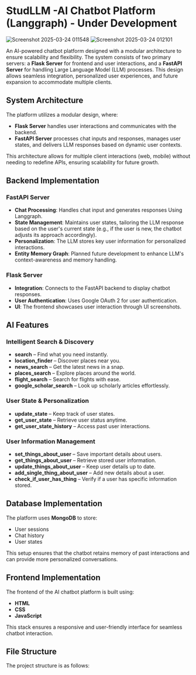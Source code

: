 # StudLLM -AI Chatbot Platform (Langgraph)  - Under Development 

![Screenshot 2025-03-24 011548](https://github.com/user-attachments/assets/08de1351-2ee3-4416-b635-5ff58cca0087)
![Screenshot 2025-03-24 012101](https://github.com/user-attachments/assets/1f28e4d8-6d25-476e-95fb-a8d7279143e4)


An AI-powered chatbot platform designed with a modular architecture to ensure scalability and flexibility. The system consists of two primary servers: a **Flask Server** for frontend and user interactions, and a **FastAPI Server** for handling Large Language Model (LLM) processes. This design allows seamless integration, personalized user experiences, and future expansion to accommodate multiple clients.

## System Architecture

The platform utilizes a modular design, where:

- **Flask Server** handles user interactions and communicates with the backend.
- **FastAPI Server** processes chat inputs and responses, manages user states, and delivers LLM responses based on dynamic user contexts.

This architecture allows for multiple client interactions (web, mobile) without needing to redefine APIs, ensuring scalability for future growth.

## Backend Implementation

### FastAPI Server

- **Chat Processing**: Handles chat input and generates responses Using Langgraph.
- **State Management**: Maintains user states, tailoring the LLM response based on the user's current state (e.g., if the user is new, the chatbot adjusts its approach accordingly).
- **Personalization**: The LLM stores key user information for personalized interactions.
- **Entity Memory Graph**: Planned future development to enhance LLM's context-awareness and memory handling.

### Flask Server

- **Integration**: Connects to the FastAPI backend to display chatbot responses.
- **User Authentication**: Uses Google OAuth 2 for user authentication.
- **UI**: The frontend showcases user interaction through UI screenshots.

## AI Features

### Intelligent Search & Discovery
- **search** – Find what you need instantly.
- **location_finder** – Discover places near you.
- **news_search** – Get the latest news in a snap.
- **places_search** – Explore places around the world.
- **flight_search** – Search for flights with ease.
- **google_scholar_search** – Look up scholarly articles effortlessly.

### User State & Personalization
- **update_state** – Keep track of user states.
- **get_user_state** – Retrieve user status anytime.
- **get_user_state_history** – Access past user interactions.

### User Information Management
- **set_things_about_user** – Save important details about users.
- **get_things_about_user** – Retrieve stored user information.
- **update_things_about_user** – Keep user details up to date.
- **add_single_thing_about_user** – Add new details about a user.
- **check_if_user_has_thing** – Verify if a user has specific information stored.

## Database Implementation

The platform uses **MongoDB** to store:
- User sessions
- Chat history
- User states

This setup ensures that the chatbot retains memory of past interactions and can provide more personalized conversations.

## Frontend Implementation

The frontend of the AI chatbot platform is built using:
- **HTML**
- **CSS**
- **JavaScript**

This stack ensures a responsive and user-friendly interface for seamless chatbot interaction.

## File Structure

The project structure is as follows:


